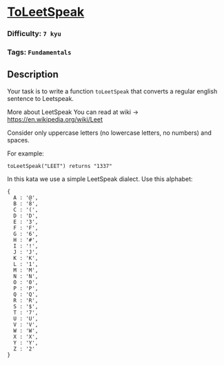 # [ToLeetSpeak](https://www.codewars.com/kata/57c1ab3949324c321600013f)

### Difficulty: `7 kyu`

### Tags: `Fundamentals`

## Description

Your task is to write a function `toLeetSpeak` that converts a regular english sentence to Leetspeak.

More about LeetSpeak You can read at wiki -> https://en.wikipedia.org/wiki/Leet

Consider only uppercase letters (no lowercase letters, no numbers) and spaces.

For example:

```
toLeetSpeak("LEET") returns "1337"
```

In this kata we use a simple LeetSpeak dialect. Use this alphabet:

```
{
  A : '@',
  B : '8',
  C : '(',
  D : 'D',
  E : '3',
  F : 'F',
  G : '6',
  H : '#',
  I : '!',
  J : 'J',
  K : 'K',
  L : '1',
  M : 'M',
  N : 'N',
  O : '0',
  P : 'P',
  Q : 'Q',
  R : 'R',
  S : '$',
  T : '7',
  U : 'U',
  V : 'V',
  W : 'W',
  X : 'X',
  Y : 'Y',
  Z : '2'
}
```